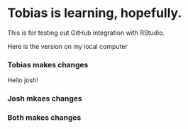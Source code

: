 # Tobias is learning, hopefully.

This is for testing out GitHub integration with RStudio.

Here is the version on my local computer


### Tobias makes changes

Hello josh!

### Josh mkaes changes


### Both makes changes